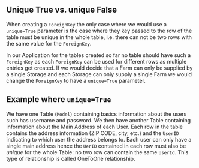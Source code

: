 ## Unique True vs. unique False

When creating a `ForeignKey` the only case where we would use a `unique=True` parameter is the case where they key passed to the row of the table must be unique in the whole table, i.e. there can not be two rows with the same value for the `ForeignKey`.

In our Application for the tables created so far no table should have such a `ForeignKey` as each `ForeignKey` can be used for different rows as multiple entries get created. If we would decide that a Farm can only be supplied by a single Storage and each Storage can only supply a single Farm we would change the `ForeignKey` to have a `unique=True` parameter.

## Example where `unique=True`

We have one Table (`Model`) containing basics information about the users such has username and password. We then have another Table containing information about the Main Address of each User. Each row in the table contains the address information (ZIP CODE, city, etc.) and the `UserID` indicating to which user the address belongs to. Each user can only have a single main address hence the `UerID` contained in each row must also be _unique_ for the whole Table: no two row can contain the same `UserId`. This type of relationship is called OneToOne relationship.
